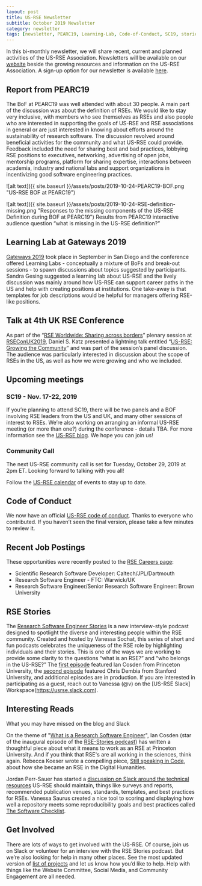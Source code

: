 ```yaml
---
layout: post
title: US-RSE Newsletter
subtitle: October 2019 Newsletter
category: newsletter
tags: [newsletter, PEARC19, Learning-Lab, Code-of-Conduct, SC19, stories]
---
```



In this bi-monthly newsletter, we will share recent, current and
planned activities of the US-RSE Association. Newsletters will be
available on our [website](https://us-rse.org/newsletters/) beside the
growing resources and information on the US-RSE Association. A sign-up
option for our newsletter is available
[here](https://us-rse.org/join/).


## Report from PEARC19 

The BoF at PEARC19 was well attended with about 30
people. A main part of the discussion was about the definition of
RSEs. We would like to stay very inclusive, with members who see
themselves as RSEs and also people who are interested in supporting
the goals of US-RSE and RSE associations in general or are just
interested in knowing about efforts around the sustainability of
research software. The discussion revolved around beneficial
activities for the community and what US-RSE could provide. Feedback
included the need for sharing best and bad practices, lobbying RSE
positions to executives, networking, advertising of open jobs,
mentorship programs, platform for sharing expertise, interactions
between academia, industry and national labs and support organizations
in incentivizing good software engineering practices.


![alt text]({{ site.baseurl }}/assets/posts/2019-10-24-PEARC19-BOF.png "US-RSE BOF at PEARC19")

![alt text]({{ site.baseurl
 }}/assets/posts/2019-10-24-RSE-definition-missing.png "Responses to
 the missing components of the US-RSE Definition during BOF at
 PEARC19")
Results from PEARC19 interactive audience question “what is missing in the US-RSE definition?”


## Learning Lab at Gateways 2019

[Gateways 2019](https://sciencenode.org/event/Gateways%202019.php) took
place in September in San Diego and the conference offered Learning
Labs - conceptually a mixture of BoFs and break-out sessions - to spawn
discussions about topics suggested by participants. Sandra Gesing
suggested a learning lab about US-RSE and the lively discussion was
mainly around how US-RSE can support career paths in the US and help
with creating positions at institutions. One take-away is that
templates for job descriptions would be helpful for managers offering
RSE-like positions.

## Talk at 4th UK RSE Conference

As part of the “[RSE Worldwide: Sharing across
borders](https://rseconuk2019.sched.com/event/QP6S/rse-worldwide-sharing-across-borders)”
plenary session at [RSEConUK2019](https://society-rse.org/hello-world-2/), Daniel
S. Katz presented a lightning talk entitled “[US-RSE: Growing the
Community](https://static.sched.com/hosted_files/rseconuk2019/6a/US%20RSE%20RSEconUK2019%20Lightning%20Talk.pdf)”
and was part of the session’s panel discussion. The audience was
particularly interested in discussion about the scope of RSEs in the
US, as well as how we were growing and who we included.  

## Upcoming meetings 

### SC19 - Nov. 17-22, 2019 

If you’re planning to attend SC19, there will be two panels and a BOF
involving RSE leaders from the US and UK, and many other sessions of
interest to RSEs.  We’re also working on arranging an informal US-RSE
meeting (or more than one?)  during the conference - details TBA.  For
more information see the [US-RSE
blog](https://us-rse.org/2019-10-04-SC19/).  We hope you can join us!

### Community Call 

The next US-RSE community call is set for Tuesday, October 29, 2019 at
2pm ET. Looking forward to talking with you all!

Follow the [US-RSE
calendar](https://calendar.google.com/calendar/embed?src=kgh79lg13k1d8a2o1s6megfuhc%40group.calendar.google.com&ctz=America%2FNew_York)
of events to stay up to date.

## Code of Conduct

We now have an official [US-RSE code of
conduct](https://us-rse.org/code-of-conduct/). Thanks to everyone who
contributed. If you haven’t seen the final version, please take a few
minutes to review it.

## Recent Job Postings

These opportunities were recently posted to the [RSE Careers page](https://us-rse.org/jobs/):  

 - Scientific Research Software Developer: Caltech/JPL/Dartmouth  
 - Research Software Engineer - FTC: Warwick/UK  
 - Research Software Engineer/Senior Research Software Engineer: Brown University  


## RSE Stories

The [Research Software Engineer
Stories](https://us-rse.org/rse-stories/) is a new interview-style
podcast designed to spotlight the diverse and interesting people
within the RSE community.  Created and hosted by Vanessa Sochat, this
series of short and fun podcasts celebrates the uniqueness of the RSE
role by highlighting individuals and their stories.  This is one of
the ways we are working to provide some clarity to the questions “what
is an RSE?” and “who belongs in the US-RSE?”  The [first
episode](https://us-rse.org/rse-stories/2019/ian-cosden/) featured Ian
Cosden from Princeton University, the [second
episode](https://us-rse.org/rse-stories/2019/chris-dembia/) featured
Chris Dembia from Stanford University, and additional episodes are in
production.  If you are interested in participating as a guest, reach
out to Vanessa (@v) on the [US-RSE Slack]
Workspace(https://usrse.slack.com).

## Interesting Reads 

What you may have missed on the blog and Slack

On the theme of "[What is a Research Software
Engineer](https://cosden.github.io/what-is-an-rse)", Ian Cosden (star
of the inaugural episode of the [RSE-Stories
podcast](https://us-rse.org/rse-stories/)) has written a thoughtful
piece about what it means to work as an RSE at Princeton
University. And if you think that RSE's are all working in the
sciences, think again. Rebecca Koeser wrote a compelling piece, [Still
speaking in
Code](https://us-rse.org/blog/2019/rsk/still-speaking-code/), about
how she became an RSE in the Digital Humanities.

Jordan Perr-Sauer has started a [discussion on Slack around the
technical
resources](https://usrse.slack.com/archives/C8ZB01CGH/p1569519739040000)
US-RSE should maintain, things like surveys and reports, recommended
publication venues, standards, templates, and best practices for
RSEs. Vanessa Saurus created a nice tool to scoring and displaying how
well a repository meets some reproducibility goals and best practices
called [The Software
Checklist](https://us-rse.org/blog/2019/vsoch/software-checklist/).

## Get Involved

There are lots of ways to get involved with the US-RSE. Of course,
join us on Slack or volunteer for an interview with the RSE Stories
podcast. But we’re also looking for help in many other places. See the
most updated version of [list of
projects](https://docs.google.com/document/d/1jjVD0WkeeWZJI6yqSKyMdIjtClzolsxv75RkpLju17I/edit?usp=sharing)
and let us know how you’d like to help. Help with things like the
Website Committee, Social Media, and Community Engagement are all
needed.


